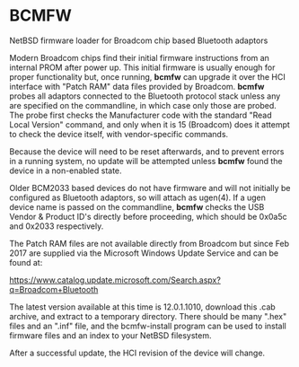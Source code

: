 BCMFW
=====

NetBSD firmware loader for Broadcom chip based Bluetooth adaptors

Modern Broadcom chips find their initial firmware instructions from an
internal PROM after power up.  This initial firmware is usually enough
for proper functionality but, once running, **bcmfw** can upgrade it over the
HCI interface with "Patch RAM" data files provided by Broadcom.  **bcmfw**
probes all adaptors connected to the Bluetooth protocol stack unless any
are specified on the commandline, in which case only those are probed.
The probe first checks the Manufacturer code with the standard "Read
Local Version" command, and only when it is 15 (Broadcom) does it attempt
to check the device itself, with vendor-specific commands.

Because the device will need to be reset afterwards, and to prevent
errors in a running system, no update will be attempted unless **bcmfw**
found the device in a non-enabled state.

Older BCM2033 based devices do not have firmware and will not initially
be configured as Bluetooth adaptors, so will attach as ugen(4).  If a
ugen device name is passed on the commandline, **bcmfw** checks the USB
Vendor & Product ID's directly before proceeding, which should be 0x0a5c
and 0x2033 respectively.

The Patch RAM files are not available directly from Broadcom but since
Feb 2017 are supplied via the Microsoft Windows Update Service and can be
found at:

https://www.catalog.update.microsoft.com/Search.aspx?q=Broadcom+Bluetooth

The latest version available at this time is 12.0.1.1010, download this
.cab archive, and extract to a temporary directory.  There should be many
".hex" files and an ".inf" file, and the bcmfw-install program can be
used to install firmware files and an index to your NetBSD filesystem.

After a successful update, the HCI revision of the device will change.
